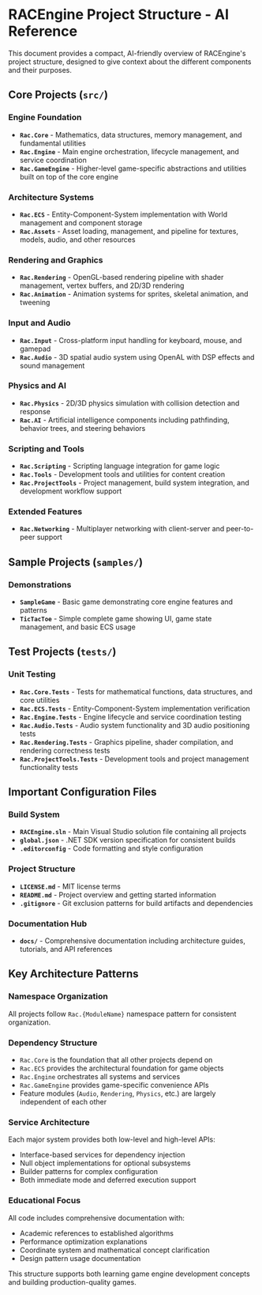 # RACEngine Project Structure - AI Reference

This document provides a compact, AI-friendly overview of RACEngine's project structure, designed to give context about the different components and their purposes.

## Core Projects (`src/`)

### Engine Foundation
- **`Rac.Core`** - Mathematics, data structures, memory management, and fundamental utilities
- **`Rac.Engine`** - Main engine orchestration, lifecycle management, and service coordination  
- **`Rac.GameEngine`** - Higher-level game-specific abstractions and utilities built on top of the core engine

### Architecture Systems
- **`Rac.ECS`** - Entity-Component-System implementation with World management and component storage
- **`Rac.Assets`** - Asset loading, management, and pipeline for textures, models, audio, and other resources

### Rendering and Graphics
- **`Rac.Rendering`** - OpenGL-based rendering pipeline with shader management, vertex buffers, and 2D/3D rendering
- **`Rac.Animation`** - Animation systems for sprites, skeletal animation, and tweening

### Input and Audio  
- **`Rac.Input`** - Cross-platform input handling for keyboard, mouse, and gamepad
- **`Rac.Audio`** - 3D spatial audio system using OpenAL with DSP effects and sound management

### Physics and AI
- **`Rac.Physics`** - 2D/3D physics simulation with collision detection and response
- **`Rac.AI`** - Artificial intelligence components including pathfinding, behavior trees, and steering behaviors

### Scripting and Tools
- **`Rac.Scripting`** - Scripting language integration for game logic
- **`Rac.Tools`** - Development tools and utilities for content creation
- **`Rac.ProjectTools`** - Project management, build system integration, and development workflow support

### Extended Features
- **`Rac.Networking`** - Multiplayer networking with client-server and peer-to-peer support

## Sample Projects (`samples/`)

### Demonstrations
- **`SampleGame`** - Basic game demonstrating core engine features and patterns
- **`TicTacToe`** - Simple complete game showing UI, game state management, and basic ECS usage

## Test Projects (`tests/`)

### Unit Testing
- **`Rac.Core.Tests`** - Tests for mathematical functions, data structures, and core utilities
- **`Rac.ECS.Tests`** - Entity-Component-System implementation verification
- **`Rac.Engine.Tests`** - Engine lifecycle and service coordination testing
- **`Rac.Audio.Tests`** - Audio system functionality and 3D audio positioning tests
- **`Rac.Rendering.Tests`** - Graphics pipeline, shader compilation, and rendering correctness tests
- **`Rac.ProjectTools.Tests`** - Development tools and project management functionality tests

## Important Configuration Files

### Build System
- **`RACEngine.sln`** - Main Visual Studio solution file containing all projects
- **`global.json`** - .NET SDK version specification for consistent builds
- **`.editorconfig`** - Code formatting and style configuration

### Project Structure
- **`LICENSE.md`** - MIT license terms
- **`README.md`** - Project overview and getting started information
- **`.gitignore`** - Git exclusion patterns for build artifacts and dependencies

### Documentation Hub
- **`docs/`** - Comprehensive documentation including architecture guides, tutorials, and API references

## Key Architecture Patterns

### Namespace Organization
All projects follow `Rac.{ModuleName}` namespace pattern for consistent organization.

### Dependency Structure
- `Rac.Core` is the foundation that all other projects depend on
- `Rac.ECS` provides the architectural foundation for game objects
- `Rac.Engine` orchestrates all systems and services
- `Rac.GameEngine` provides game-specific convenience APIs
- Feature modules (`Audio`, `Rendering`, `Physics`, etc.) are largely independent of each other

### Service Architecture
Each major system provides both low-level and high-level APIs:
- Interface-based services for dependency injection
- Null object implementations for optional subsystems
- Builder patterns for complex configuration
- Both immediate mode and deferred execution support

### Educational Focus
All code includes comprehensive documentation with:
- Academic references to established algorithms
- Performance optimization explanations
- Coordinate system and mathematical concept clarification
- Design pattern usage documentation

This structure supports both learning game engine development concepts and building production-quality games.